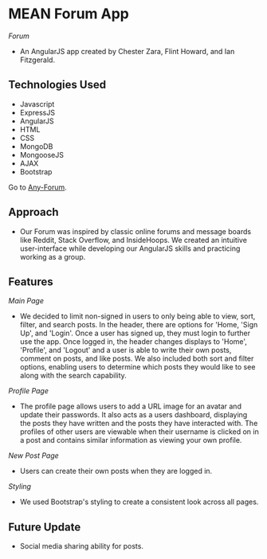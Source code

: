 # MEAN Forum App

*Forum*
- An AngularJS app created by Chester Zara, Flint Howard, and Ian Fitzgerald.

## Technologies Used
- Javascript
- ExpressJS
- AngularJS
- HTML
- CSS
- MongoDB
- MongooseJS
- AJAX
- Bootstrap

Go to [Any-Forum](https://any-forum.herokuapp.com/).


## Approach
- Our Forum was inspired by classic online forums and message boards like Reddit, Stack Overflow, and InsideHoops. We created an intuitive user-interface while developing our AngularJS skills and practicing working as a group.

## Features
*Main Page*
- We decided to limit non-signed in users to only being able to view, sort, filter, and search posts. In the header, there are options for 'Home, 'Sign Up', and 'Login'. Once a user has signed up, they must login to further use the app. Once logged in, the header changes displays to 'Home', 'Profile', and 'Logout' and a user is able to write their own posts, comment on posts, and like posts. We also included both sort and filter options, enabling users to determine which posts they would like to see along with the search capability.

*Profile Page*
- The profile page allows users to add a URL image for an avatar and update their passwords. It also acts as a users dashboard, displaying the posts they have written and the posts they have interacted with. The profiles of other users are viewable when their username is clicked on in a post and contains similar information as viewing your own profile.

*New Post Page*
- Users can create their own posts when they are logged in.

*Styling*
- We used Bootstrap's styling to create a consistent look across all pages.



## Future Update
- Social media sharing ability for posts.
